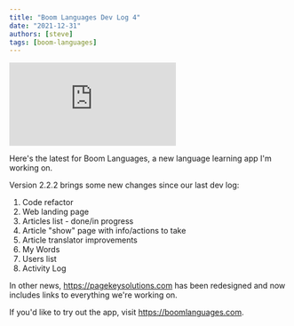 ```yaml
---
title: "Boom Languages Dev Log 4"
date: "2021-12-31"
authors: [steve]
tags: [boom-languages]
---
```


<iframe className="youtube-video-player" src="https://www.youtube.com/embed/qvgQYVp5O9o" title="YouTube video player" frameBorder="0" allow="accelerometer; autoplay; clipboard-write; encrypted-media; gyroscope; picture-in-picture" allowFullScreen></iframe>

Here's the latest for Boom Languages, a new language learning app I'm working on.

<!--truncate-->

Version 2.2.2 brings some new changes since our last dev log:
1. Code refactor
2. Web landing page
3. Articles list - done/in progress
4. Article "show" page with info/actions to take
5. Article translator improvements
6. My Words
7. Users list
8. Activity Log

In other news, https://pagekeysolutions.com has been redesigned and now includes links to everything we're working on.

If you'd like to try out the app, visit https://boomlanguages.com.